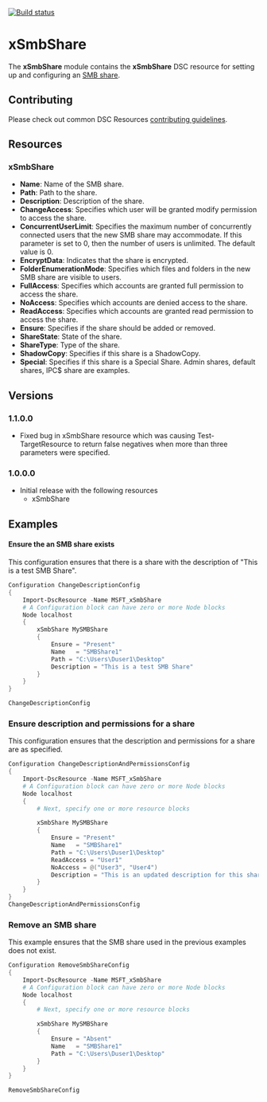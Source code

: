 [![Build status](https://ci.appveyor.com/api/projects/status/ttp6jlhjyef83sic/branch/master?svg=true)](https://ci.appveyor.com/project/PowerShell/xsmbshare/branch/master)

# xSmbShare

The **xSmbShare** module contains the **xSmbShare** DSC resource for setting up and configuring an [SMB share](http://technet.microsoft.com/en-us/library/cc734393%28v=WS.10%29.aspx).

## Contributing
Please check out common DSC Resources [contributing guidelines](https://github.com/PowerShell/DscResource.Kit/blob/master/CONTRIBUTING.md).


## Resources

### xSmbShare

* **Name**: Name of the SMB share.
* **Path**: Path to the share.
* **Description**: Description of the share.
* **ChangeAccess**: Specifies which user will be granted modify permission to access the share.
* **ConcurrentUserLimit**: Specifies the maximum number of concurrently connected users that the new SMB share may accommodate. 
If this parameter is set to 0, then the number of users is unlimited. 
The default value is 0.
* **EncryptData**: Indicates that the share is encrypted.
* **FolderEnumerationMode**: Specifies which files and folders in the new SMB share are visible to users.
* **FullAccess**: Specifies which accounts are granted full permission to access the share.
* **NoAccess**: Specifies which accounts are denied access to the share.
* **ReadAccess**: Specifies which accounts are granted read permission to access the share.
* **Ensure**: Specifies if the share should be added or removed.
* **ShareState**: State of the share.
* **ShareType**: Type of the share.
* **ShadowCopy**: Specifies if this share is a ShadowCopy.
* **Special**: Specifies if this share is a Special Share. 
Admin shares, default shares, IPC$ share are examples.


## Versions

### 1.1.0.0
* Fixed bug in xSmbShare resource which was causing Test-TargetResource to return false negatives when more than three parameters were specified.

### 1.0.0.0

* Initial release with the following resources 
    - xSmbShare


## Examples
#### Ensure the an SMB share exists

This configuration ensures that there is a share with the description of "This is a test SMB Share". 

```powershell
Configuration ChangeDescriptionConfig
{
    Import-DscResource -Name MSFT_xSmbShare
    # A Configuration block can have zero or more Node blocks
    Node localhost
    {
        xSmbShare MySMBShare
        {
            Ensure = "Present" 
            Name   = "SMBShare1"
            Path = "C:\Users\Duser1\Desktop"  
            Description = "This is a test SMB Share"          
        }
    }
} 

ChangeDescriptionConfig
```

### Ensure description and permissions for a share

This configuration ensures that the description and permissions for a share are as specified.  

```powershell
Configuration ChangeDescriptionAndPermissionsConfig
{
    Import-DscResource -Name MSFT_xSmbShare
    # A Configuration block can have zero or more Node blocks
    Node localhost
    {
        # Next, specify one or more resource blocks

        xSmbShare MySMBShare
        {
            Ensure = "Present" 
            Name   = "SMBShare1"
            Path = "C:\Users\Duser1\Desktop"  
            ReadAccess = "User1"
            NoAccess = @("User3", "User4")
            Description = "This is an updated description for this share"
        } 
    }
}
ChangeDescriptionAndPermissionsConfig
```

### Remove an SMB share

This example ensures that the SMB share used in the previous examples does not exist.

```powershell
Configuration RemoveSmbShareConfig
{
    Import-DscResource -Name MSFT_xSmbShare
    # A Configuration block can have zero or more Node blocks
    Node localhost
    {
        # Next, specify one or more resource blocks

        xSmbShare MySMBShare
        {
            Ensure = "Absent" 
            Name   = "SMBShare1"
            Path = "C:\Users\Duser1\Desktop"          
        }
    }
} 

RemoveSmbShareConfig
```
